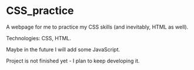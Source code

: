 # CSS_practice

A webpage for me to practice my CSS skills (and inevitably, HTML as well).

Technologies: CSS, HTML.

Maybe in the future I will add some JavaScript.

Project is not finished yet - I plan to keep developing it.
